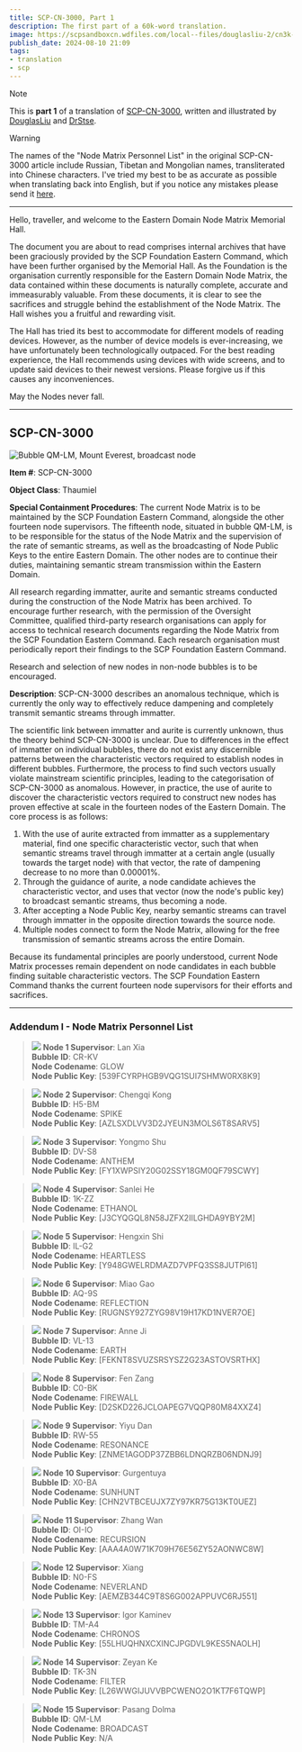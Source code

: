 ```yaml
---
title: SCP-CN-3000, Part 1
description: The first part of a 60k-word translation.
image: https://scpsandboxcn.wdfiles.com/local--files/douglasliu-2/cn3k-node-broadcast.png
publish_date: 2024-08-10 21:09
tags:
- translation
- scp
---
```


> [!note]
> This is **part 1** of a translation of [SCP-CN-3000](https://scp-wiki-cn.wikidot.com/scp-cn-985),
> written and illustrated by [DouglasLiu](https://www.wikidot.com/user:info/douglasliu)
> and [DrStse](https://www.wikidot.com/user:info/drstse).

> [!warning]
> The names of the "Node Matrix Personnel List" in the original SCP-CN-3000 article
> include Russian, Tibetan and Mongolian names, transliterated into Chinese characters.
> I've tried my best to be as accurate as possible when translating back into English,
> but if you notice any mistakes please send it [here](https://github.com/hanyuone/hanyuone.live/issues).

***

Hello, traveller, and welcome to the Eastern Domain Node Matrix Memorial Hall.

The document you are about to read comprises internal archives that have been graciously provided by the SCP Foundation Eastern Command, which have been further organised by the Memorial Hall. As the Foundation is the organisation currently responsible for the Eastern Domain Node Matrix, the data contained within these documents is naturally complete, accurate and immeasurably valuable. From these documents, it is clear to see the sacrifices and struggle behind the establishment of the Node Matrix. The Hall wishes you a fruitful and rewarding visit.

The Hall has tried its best to accommodate for different models of reading devices. However, as the number of device models is ever-increasing, we have unfortunately been technologically outpaced. For the best reading experience, the Hall recommends using devices with wide screens, and to update said devices to their newest versions. Please forgive us if this causes any inconveniences.

May the Nodes never fall.

***

## SCP-CN-3000

![Bubble QM-LM, Mount Everest, broadcast node](https://scpsandboxcn.wdfiles.com/local--files/douglasliu-2/cn3k-node-broadcast.png)

**Item #**: SCP-CN-3000

**Object Class**: Thaumiel

**Special Containment Procedures**: The current Node Matrix is to be maintained by the SCP Foundation Eastern Command, alongside the other fourteen node supervisors. The fifteenth node, situated in bubble QM-LM, is to be responsible for the status of the Node Matrix and the supervision of the rate of semantic streams, as well as the broadcasting of Node Public Keys to the entire Eastern Domain. The other nodes are to continue their duties, maintaining semantic stream transmission within the Eastern Domain.

All research regarding immatter, aurite and semantic streams conducted during the construction of the Node Matrix has been archived. To encourage further research, with the permission of the Oversight Committee, qualified third-party research organisations can apply for access to technical research documents regarding the Node Matrix from the SCP Foundation Eastern Command. Each research organisation must periodically report their findings to the SCP Foundation Eastern Command.

Research and selection of new nodes in non-node bubbles is to be encouraged.

**Description**: SCP-CN-3000 describes an anomalous technique, which is currently the only way to effectively reduce dampening and completely transmit semantic streams through immatter.

The scientific link between immatter and aurite is currently unknown, thus the theory behind SCP-CN-3000 is unclear. Due to differences in the effect of immatter on individual bubbles, there do not exist any discernible patterns between the characteristic vectors required to establish nodes in different bubbles. Furthermore, the process to find such vectors usually violate mainstream scientific principles, leading to the categorisation of SCP-CN-3000 as anomalous. However, in practice, the use of aurite to discover the characteristic vectors required to construct new nodes has proven effective at scale in the fourteen nodes of the Eastern Domain. The core process is as follows:
1. With the use of aurite extracted from immatter as a supplementary material, find one specific characteristic vector, such that when semantic streams travel through immatter at a certain angle (usually towards the target node) with that vector, the rate of dampening decrease to no more than 0.00001%.
2. Through the guidance of aurite, a node candidate achieves the characteristic vector, and uses that vector (now the node's public key) to broadcast semantic streams, thus becoming a node.
3. After accepting a Node Public Key, nearby semantic streams can travel through immatter in the opposite direction towards the source node.
4. Multiple nodes connect to form the Node Matrix, allowing for the free transmission of semantic streams across the entire Domain.

Because its fundamental principles are poorly understood, current Node Matrix processes remain dependent on node candidates in each bubble finding suitable characteristic vectors. The SCP Foundation Eastern Command thanks the current fourteen node supervisors for their efforts and sacrifices.

***

### Addendum I - Node Matrix Personnel List

> ![](https://scpsandboxcn.wdfiles.com/local--files/douglasliu-2/cn3k-char-1.jpg) 
> **Node 1 Supervisor**: Lan Xia\
> **Bubble ID**: CR-KV\
> **Node Codename**: GLOW\
> **Node Public Key**: [539FCYRPHGB9VQG1SUI7SHMW0RX8K9]

> ![](https://scpsandboxcn.wdfiles.com/local--files/douglasliu-2/cn3k-char-2.jpg)
> **Node 2 Supervisor**: Chengqi Kong\
> **Bubble ID**: H5-BM\
> **Node Codename**: SPIKE\
> **Node Public Key**: [AZLSXDLVV3D2JYEUN3MOLS6T8SARV5]

> ![](https://scpsandboxcn.wdfiles.com/local--files/douglasliu-2/cn3k-char-3.jpg)
> **Node 3 Supervisor**: Yongmo Shu\
> **Bubble ID**: DV-S8\
> **Node Codename**: ANTHEM\
> **Node Public Key**: [FY1XWPSIY20G02SSY18GM0QF79SCWY]

> ![](https://scpsandboxcn.wdfiles.com/local--files/douglasliu-2/cn3k-char-4.jpg)
> **Node 4 Supervisor**: Sanlei He\
> **Bubble ID**: 1K-ZZ\
> **Node Codename**: ETHANOL\
> **Node Public Key**: [J3CYQGQL8N58JZFX2IILGHDA9YBY2M]

> ![](https://scpsandboxcn.wdfiles.com/local--files/douglasliu-2/cn3k-char-5-2.jpg)
> **Node 5 Supervisor**: Hengxin Shi\
> **Bubble ID**: IL-G2\
> **Node Codename**: HEARTLESS\
> **Node Public Key**: [Y948GWELRDMAZD7VPFQ3SS8JUTPI61]

> ![](https://scpsandboxcn.wdfiles.com/local--files/douglasliu-2/cn3k-char-6.jpg)
> **Node 6 Supervisor**: Miao Gao\
> **Bubble ID**: AQ-9S\
> **Node Codename**: REFLECTION\
> **Node Public Key**: [RUGNSY927ZYG98V19H17KD1NVER7OE]

> ![](https://scpsandboxcn.wdfiles.com/local--files/douglasliu-2/cn3k-char-7.jpg)
> **Node 7 Supervisor**: Anne Ji\
> **Bubble ID**: VL-13\
> **Node Codename**: EARTH\
> **Node Public Key**: [FEKNT8SVUZSRSYSZ2G23ASTOVSRTHX]

> ![](https://scpsandboxcn.wdfiles.com/local--files/douglasliu-2/cn3k-char-8.jpg)
> **Node 8 Supervisor**: Fen Zang\
> **Bubble ID**: C0-BK\
> **Node Codename**: FIREWALL\
> **Node Public Key**: [D2SKD226JCLOAPEG7VQQP80M84XXZ4]

> ![](https://scpsandboxcn.wdfiles.com/local--files/douglasliu-2/cn3k-char-9.jpg)
> **Node 9 Supervisor**: Yiyu Dan\
> **Bubble ID**: RW-55\
> **Node Codename**: RESONANCE\
> **Node Public Key**: [ZNME1AGODP37ZBB6LDNQRZB06NDNJ9]

> ![](https://scpsandboxcn.wdfiles.com/local--files/douglasliu-2/cn3k-char-10.jpg)
> **Node 10 Supervisor**: Gurgentuya\
> **Bubble ID**: X0-BA\
> **Node Codename**: SUNHUNT\
> **Node Public Key**: [CHN2VTBCEUJX7ZY97KR75G13KT0UEZ]

> ![](https://scpsandboxcn.wdfiles.com/local--files/douglasliu-2/cn3k-char-11.jpg)
> **Node 11 Supervisor**: Zhang Wan\
> **Bubble ID**: OI-IO\
> **Node Codename**: RECURSION\
> **Node Public Key**: [AAA4A0W71K709H76E56ZY52AONWC8W]

> ![](https://scpsandboxcn.wdfiles.com/local--files/douglasliu-2/cn3k-char-12.jpg)
> **Node 12 Supervisor**: Xiang\
> **Bubble ID**: N0-FS\
> **Node Codename**: NEVERLAND\
> **Node Public Key**: [AEMZB344C9T8S6G002APPUVC6RJ551]

> ![](https://scpsandboxcn.wdfiles.com/local--files/douglasliu-2/cn3k-char-13.jpg)
> **Node 13 Supervisor**: Igor Kaminev\
> **Bubble ID**: TM-A4\
> **Node Codename**: CHRONOS\
> **Node Public Key**: [55LHUQHNXCXINCJPGDVL9KES5NAOLH]

> ![](https://scpsandboxcn.wdfiles.com/local--files/douglasliu-2/cn3k-char-14.jpg)
> **Node 14 Supervisor**: Zeyan Ke\
> **Bubble ID**: TK-3N\
> **Node Codename**: FILTER\
> **Node Public Key**: [L26WWGIJUVVBPCWENO2O1KT7F6TQWP]

> ![](https://scpsandboxcn.wdfiles.com/local--files/douglasliu-2/cn3k-char-15.jpg)
> **Node 15 Supervisor**: Pasang Dolma\
> **Bubble ID**: QM-LM\
> **Node Codename**: BROADCAST\
> **Node Public Key**: N/A
